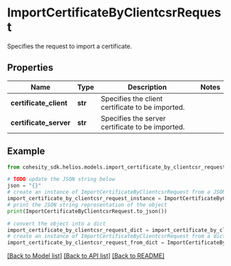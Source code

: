 # ImportCertificateByClientcsrRequest

Specifies the request to import a certificate.

## Properties

Name | Type | Description | Notes
------------ | ------------- | ------------- | -------------
**certificate_client** | **str** | Specifies the client certificate to be imported. | 
**certificate_server** | **str** | Specifies the server certificate to be imported. | 

## Example

```python
from cohesity_sdk.helios.models.import_certificate_by_clientcsr_request import ImportCertificateByClientcsrRequest

# TODO update the JSON string below
json = "{}"
# create an instance of ImportCertificateByClientcsrRequest from a JSON string
import_certificate_by_clientcsr_request_instance = ImportCertificateByClientcsrRequest.from_json(json)
# print the JSON string representation of the object
print(ImportCertificateByClientcsrRequest.to_json())

# convert the object into a dict
import_certificate_by_clientcsr_request_dict = import_certificate_by_clientcsr_request_instance.to_dict()
# create an instance of ImportCertificateByClientcsrRequest from a dict
import_certificate_by_clientcsr_request_from_dict = ImportCertificateByClientcsrRequest.from_dict(import_certificate_by_clientcsr_request_dict)
```
[[Back to Model list]](../README.md#documentation-for-models) [[Back to API list]](../README.md#documentation-for-api-endpoints) [[Back to README]](../README.md)


